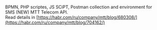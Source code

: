 BPMN, PHP scriptes, JS SCiPT,  Postman collection and environment for SMS (NEW) MTT Telecom API.   
Read details in [https://habr.com/ru/company/mtt/blog/680308/](https://habr.com/ru/company/mtt/blog/704162/)
